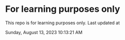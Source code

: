 # For learning purposes only
This repo is for learning purposes only.
Last updated at

Sunday, August 13, 2023 10:13:21 AM

